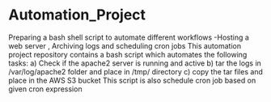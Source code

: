 # Automation_Project
Preparing a bash shell script to automate different workflows -Hosting a web server , Archiving logs and scheduling cron jobs
This automation project repository contains a bash script which automates the following tasks: a) Check if the apache2 server is running and active b) tar the logs in /var/log/apache2 folder and place in /tmp/ directory c) copy the tar files and place in the AWS S3 bucket
This script is also schedule cron job based on given cron expression
